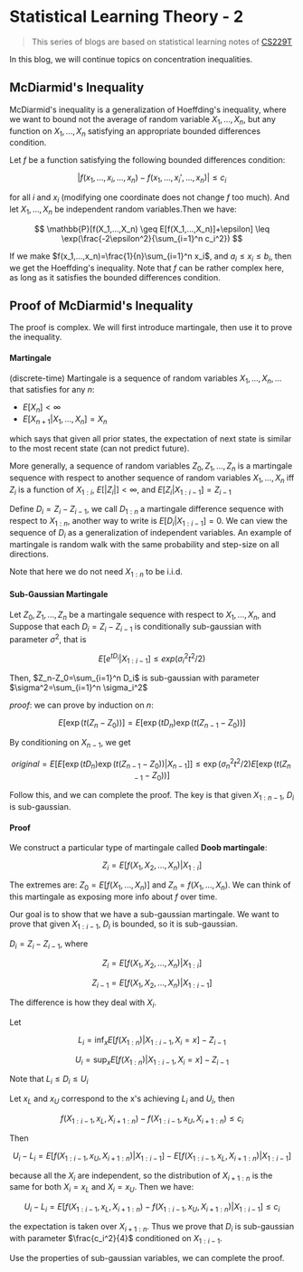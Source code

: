 # Statistical Learning Theory - 2
>This series of blogs are based on statistical learning notes of [CS229T](https://github.com/percyliang/cs229t)

In this blog, we will continue topics on concentration inequalities.

## McDiarmid's Inequality
McDiarmid's inequality is a generalization of Hoeffding's inequality, where we want to bound not the average of random variable $X_1,...,X_n$, but any function on $X_1,...,X_n$ satisfying an appropriate bounded differences condition.

Let $f$ be a function satisfying the following bounded differences condition:

$$
|f(x_1,...,x_i,...,x_n)-f(x_1,...,x_i',...,x_n)| \leq c_i
$$

for all $i$ and $x_i$ (modifying one coordinate does not change $f$ too much). And let $X_1,...,X_n$ be independent random variables.Then we have:

$$
\mathbb{P}[f(X_1,...,X_n) \geq E[f(X_1,...,X_n)]+\epsilon] \leq \exp(\frac{-2\epsilon^2}{\sum_{i=1}^n c_i^2})
$$

If we make $f(x_1,...,x_n)=\frac{1}{n}\sum_{i=1}^n x_i$, and $a_i\leq x_i \leq b_i$, then we get the Hoeffding's inequality. Note that $f$ can be rather complex here, as long as it satisfies the bounded differences condition.

## Proof of McDiarmid's Inequality
The proof is complex. We will first introduce martingale, then use it to prove the inequality.

#### Martingale
(discrete-time) Martingale is a sequence of random variables $X_1,...,X_n,...$ that satisfies for any $n$:
- $E[X_n] < \infty$
- $E[X_{n+1}|X_1,...,X_n]=X_n$

which says that given all prior states, the expectation of next state is similar to the most recent state (can not predict future).

More generally, a sequence of random variables $Z_0,Z_1,...,Z_n$ is a martingale sequence with respect to another sequence of random variables $X_1,...,X_n$ iff $Z_i$ is a function of $X_{1:i}$, $E[|Z_i|]<\infty$, and $E[Z_i|X_{1:i-1}]=Z_{i-1}$

Define $D_i=Z_i-Z_{i-1}$, we call $D_{1:n}$ a martingale difference sequence with respect to $X_{1:n}$, another way to write is $E[D_i|X_{1:i-1}]=0$. We can view the sequence of $D_i$ as a generalization of independent variables. An example of martingale is random walk with the same probability and step-size on all directions.

Note that here we do not need $X_{1:n}$ to be i.i.d.

#### Sub-Gaussian Martingale
Let $Z_0,Z_1,...,Z_n$ be a martingale sequence with respect to $X_1,...,X_n$, and Suppose that each $D_i=Z_i-Z_{i-1}$ is conditionally sub-gaussian with parameter $\sigma^2$, that is

$$
E[e^{tD_i}|X_{1:i-1}]\leq exp(\sigma_i^2 t^2/2)
$$

Then, $Z_n-Z_0=\sum_{i=1}^n D_i$ is sub-gaussian with parameter $\sigma^2=\sum_{i=1}^n \sigma_i^2$

*proof*: we can prove by induction on $n$:

$$
E[\exp(t(Z_n-Z_0))] =E[\exp(tD_n)\exp(t(Z_{n-1}-Z_0))]
$$

By conditioning on $X_{n-1}$, we get

$$
original = E[E[\exp(tD_n)\exp(t(Z_{n-1}-Z_0))|X_{n-1}]] \leq \exp(\sigma_n^2 t^2/2)E[\exp(t(Z_{n-1}-Z_0))]
$$

Follow this, and we can complete the proof. The key is that given $X_{1:n-1}$, $D_i$ is sub-gaussian.

#### Proof
We construct a particular type of martingale called **Doob martingale**:

$$
Z_i=E[f(X_1,X_2,...,X_n)|X_{1:i}]
$$

The extremes are: $Z_0=E[f(X_1,...,X_n)]$ and $Z_n=f(X_1,...,X_n)$. We can think of this martingale as exposing more info about $f$ over time.

Our goal is to show that we have a sub-gaussian martingale. We want to prove that given $X_{1:i-1}$, $D_i$ is bounded, so it is sub-gaussian.

$D_i=Z_i-Z_{i-1}$, where

$$
Z_i=E[f(X_1,X_2,...,X_n)|X_{1:i}]
$$

$$
Z_{i-1}=E[f(X_1,X_2,...,X_n)|X_{1:i-1}]
$$

The difference is how they deal with $X_i$.

Let

$$
L_i = \inf_x E[f(X_{1:n})|X_{1:i-1},X_i=x]-Z_{i-1}
$$

$$
U_i = \sup_x E[f(X_{1:n})|X_{1:i-1},X_i=x]-Z_{i-1}
$$

Note that $L_i \leq D_i \leq U_i$

Let $x_L$ and $x_U$ correspond to the x's achieving $L_i$ and $U_i$, then

$$
f(X_{1:i-1},x_L,X_{i+1:n})-f(X_{1:i-1},x_U,X_{i+1:n})\leq c_i
$$

Then

$$
U_i-L_i=E[f(X_{1:i-1},x_U,X_{i+1:n})|X_{1:i-1}]-E[f(X_{1:i-1},x_L,X_{i+1:n})|X_{1:i-1}]
$$

because all the $X_i$ are independent, so the distribution of $X_{i+1:n}$ is the same for both $X_i=x_L$ and $X_i=x_U$. Then we have:

$$
U_i-L_i=E[f(X_{1:i-1},x_L,X_{i+1:n})-f(X_{1:i-1},x_U,X_{i+1:n})|X_{1:i-1}] \leq c_i
$$

the expectation is taken over $X_{i+1:n}$. Thus we prove that $D_i$ is sub-gaussian with parameter $\frac{c_i^2}{4}$ conditioned on $X_{1:i-1}$.

Use the properties of sub-gaussian variables, we can complete the proof.